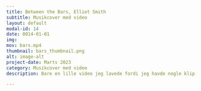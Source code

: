 ```yaml
---
title: Between the Bars, Elliot Smith
subtitle: Musikcover med video
layout: default
modal-id: 14
date: 0014-01-01
img: 
mov: bars.mp4
thumbnail: bars_thumbnail.png
alt: image-alt
project-date: Marts 2023
category: Musikcover med video
description: Bare en lille video jeg lavede fordi jeg havde nogle klip der gjorde mig glad at kigge på. 

---
```

